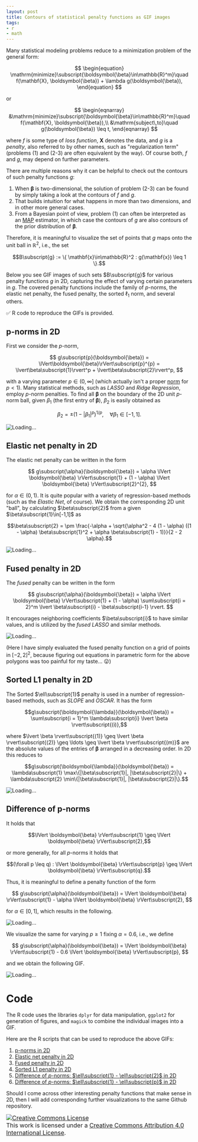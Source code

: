 ```yaml
---
layout: post
title: Contours of statistical penalty functions as GIF images
tags:
- r
- math
---
```


Many statistical modeling problems reduce to a minimization problem of the general form:

$$
\begin{equation}
\mathrm{minimize}\subscript{\boldsymbol{\beta}\in\mathbb{R}^m}\quad f(\mathbf{X}, \boldsymbol{\beta}) + \lambda g(\boldsymbol{\beta}),
\end{equation}
$$

or

$$
\begin{eqnarray}
&\mathrm{minimize}\subscript{\boldsymbol{\beta}\in\mathbb{R}^m}\quad f(\mathbf{X}, \boldsymbol{\beta}),\\
&\mathrm{subject\,to}\quad g(\boldsymbol{\beta}) \leq t,
\end{eqnarray}
$$

where $f$ is some type of *loss function*, $\mathbf{X}$ denotes the data, and $g$ is a *penalty*, also referred to by other names, such as "regularization term" (problems (1) and (2-3) are often equivalent by the way). Of course both, $f$ and $g$, may depend on further parameters.

There are multiple reasons why it can be helpful to check out the contours of such penalty functions $g$:

1. When $\boldsymbol{\beta}$ is two-dimensional, the solution of problem (2-3) can be found by simply taking a look at the contours of $f$ and $g$.
2. That builds intuition for what happens in more than two dimensions, and in other more general cases.
3. From a Bayesian point of view, problem (1) can often be interpreted as an [MAP](https://en.wikipedia.org/wiki/Maximum_a_posteriori_estimation) estimator, in which case the contours of $g$ are also contours of the prior distribution of $\boldsymbol{\beta}$.

Therefore, it is meaningful to visualize the set of points that $g$ maps onto the unit ball in $\mathbb{R}^2$, i.e., the set

$$B\subscript{g} := \{ \mathbf{x}\in\mathbb{R}^2 : g(\mathbf{x}) \leq 1 \}.$$

Below you see GIF images of such sets $B\subscript{g}$ for various penalty functions $g$ in 2D, capturing the effect of varying certain parameters in $g$. The covered penalty functions include the family of $p$-norms, the elastic net penalty, the fused penalty, the sorted $\ell_1$ norm, and several others.

:white_check_mark: R code to reproduce the GIFs is provided.

## p-norms in 2D

First we consider the $p$-norm,

$$
g\subscript{p}(\boldsymbol{\beta}) = \lVert\boldsymbol{\beta}\rVert\subscript{p}^{p} = \lvert\beta\subscript{1}\rvert^p + \lvert\beta\subscript{2}\rvert^p,
$$

with a varying parameter $p \in (0, \infty]$ (which actually isn't a proper [norm](https://en.wikipedia.org/wiki/Norm_(mathematics)) for $p < 1$). Many statistical methods, such as *LASSO* and *Ridge Regression*, employ $p$-norm penalties. To find all $\boldsymbol{\beta}$ on the boundary of the 2D unit $p$-norm ball, given $\beta_1$ (the first entry of $\boldsymbol{\beta}$), $\beta_2$ is easily obtained as

$$\beta_2 = \pm (1-|\beta_1|^p)^{1/p}, \quad \forall\beta_1\in[-1, 1].$$

<img src="/images/penalty_function_contours/p-norm_balls.gif" alt="Loading..." title="p-norm balls">

<!-- When the loss function $f$ is the mean squared error, its contours are ellipses centered at the least squares solution. The solution to the constrained minimization problem in this case lies at the point, at which the contours of $f$ and the $t$-"norm"-ball of $g$ meet for the first time, as shown in the following GIF image.

TODO: GIF

We observe that for $p \leq 1$ one of the $\beta\subscript{i}$s tends to be equal to zero, i.e., the solution is *sparse*. -->

## Elastic net penalty in 2D

The elastic net penalty can be written in the form

$$
g\subscript{\alpha}(\boldsymbol{\beta}) = \alpha \lVert \boldsymbol{\beta} \rVert\subscript{1} + (1 - \alpha) \lVert \boldsymbol{\beta} \rVert\subscript{2}^{2},
$$

for $\alpha\in(0,1)$. It is quite popular with a variety of regression-based methods (such as the *Elastic Net*, of course). We obtain the corresponding 2D unit "ball", by calculating $\beta\subscript{2}$ from a given $\beta\subscript{1}\in[-1,1]$ as

$$\beta\subscript{2} = \pm \frac{-\alpha + \sqrt{\alpha^2 - 4 (1 - \alpha) ((1 - \alpha) \beta\subscript{1}^2 + \alpha \beta\subscript{1} - 1)}}{2 - 2 \alpha}.$$

<img src="/images/penalty_function_contours/elastic_net_balls.gif" alt="Loading..." title="elastic net balls">

## Fused penalty in 2D

The *fused* penalty can be written in the form

$$
g\subscript{\alpha}(\boldsymbol{\beta}) = \alpha \lVert \boldsymbol{\beta} \rVert\subscript{1} + (1 - \alpha) \sum\subscript{i = 2}^m \lvert \beta\subscript{i} - \beta\subscript{i-1} \rvert.
$$

It encourages neighboring coefficients $\beta\subscript{i}$ to have similar values, and is utilized by the *fused LASSO* and similar methods.

<img src="/images/penalty_function_contours/fused_penalty_balls.gif" alt="Loading..." title="fused penalty">

(Here I have simply evaluated the fused penalty function on a grid of points in $[-2,2]^2$, because figuring out equations in parametric form for the above polygons was too painful for my taste... :stuck_out_tongue:)

## Sorted L1 penalty in 2D

The Sorted $\ell\subscript{1}$ penalty is used in a number of regression-based methods, such as *SLOPE* and *OSCAR*. It has the form

$$g\subscript{\boldsymbol{\lambda}}(\boldsymbol{\beta}) = \sum\subscript{i = 1}^m \lambda\subscript{i} \lvert \beta \rvert\subscript{(i)},$$

where $\lvert \beta \rvert\subscript{(1)} \geq \lvert \beta \rvert\subscript{(2)} \geq \ldots \geq \lvert \beta \rvert\subscript{(m)}$ are the absolute values of the entries of $\boldsymbol{\beta}$ arranged in a decreasing order. In 2D this reduces to

$$g\subscript{\boldsymbol{\lambda}}(\boldsymbol{\beta}) = \lambda\subscript{1} \max\{|\beta\subscript{1}|, |\beta\subscript{2}|\} + \lambda\subscript{2} \min\{|\beta\subscript{1}|, |\beta\subscript{2}|\}.$$

<img src="/images/penalty_function_contours/sorted_L1_balls.gif" alt="Loading..." title="sorted L1 norm balls">

## Difference of p-norms

It holds that

$$\lVert \boldsymbol{\beta} \rVert\subscript{1} \geq \lVert \boldsymbol{\beta} \rVert\subscript{2},$$

or more generally, for all $p$-norms it holds that

$$(\forall p \leq q) : \lVert \boldsymbol{\beta} \rVert\subscript{p} \geq \lVert \boldsymbol{\beta} \rVert\subscript{q}.$$

Thus, it is meaningful to define a penalty function of the form

$$
g\subscript{\alpha}(\boldsymbol{\beta}) = \lVert \boldsymbol{\beta} \rVert\subscript{1} - \alpha \lVert \boldsymbol{\beta} \rVert\subscript{2},
$$

for $\alpha\in[0,1]$, which results in the following.

<img src="/images/penalty_function_contours/l1-l2_balls.gif" alt="Loading..." title="l1 norm minus l2 norm balls">

We visualize the same for varying $p \geq 1$ fixing $\alpha = 0.6$, i.e., we define

$$
g\subscript{\alpha}(\boldsymbol{\beta}) = \lVert \boldsymbol{\beta} \rVert\subscript{1} - 0.6 \lVert \boldsymbol{\beta} \rVert\subscript{p},
$$

and we obtain the following GIF.

<img src="/images/penalty_function_contours/l1-lp_balls.gif" alt="Loading..." title="l1 norm minus lp norm balls">

# Code

The R code uses the libraries `dplyr` for data manipulation, `ggplot2` for generation of figures, and `magick` to combine the individual images into a GIF.

Here are the R scripts that can be used to reproduce the above GIFs:

1. [p-norms in 2D](https://github.com/agisga/2D_norm_balls/blob/master/R/p-norm.R)
2. [Elastic net penalty in 2D](https://github.com/agisga/2D_norm_balls/blob/master/R/elastic_net.R)
3. [Fused penalty in 2D](https://github.com/agisga/2D_norm_balls/blob/master/R/fused.R)
4. [Sorted L1 penalty in 2D](https://github.com/agisga/2D_norm_balls/blob/master/R/sorted_L1.R)
5. [Difference of $p$-norms: $\ell\subscript{1} - \ell\subscript{2}$ in 2D](https://github.com/agisga/2D_norm_balls/blob/master/R/l1-l2.R)
6. [Difference of $p$-norms: $\ell\subscript{1} - \ell\subscript{p}$ in 2D](https://github.com/agisga/2D_norm_balls/blob/master/R/l1-lp.R)

Should I come across other interesting penalty functions that make sense in 2D, then I will add corresponding further visualizations to the same Github repository.

<font size="3">
<a rel="license" href="http://creativecommons.org/licenses/by/4.0/"><img alt="Creative Commons License" style="border-width:0" src="https://i.creativecommons.org/l/by/4.0/80x15.png" /></a><br />This work is licensed under a <a rel="license" href="http://creativecommons.org/licenses/by/4.0/">Creative Commons Attribution 4.0 International License</a>.
</font>
